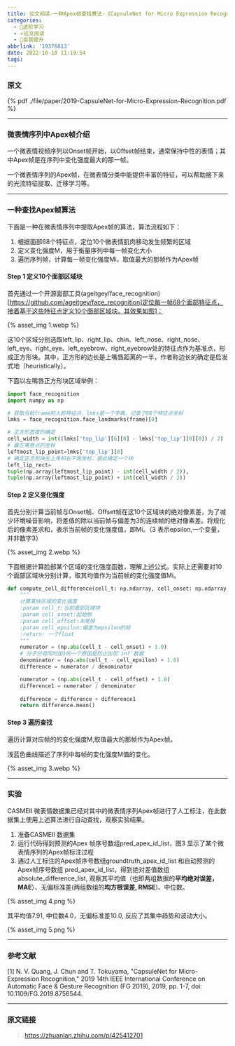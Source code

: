 ```yaml
---
title: 论文阅读-一种Apex帧查找算法-《CapsuleNet for Micro Expression Recognition》
categories:
  - 🌙进阶学习
  - ⭐论文阅读
  - 💫自我提升
abbrlink: '19376813'
date: 2022-10-18 11:19:54
tags:
---
```


### 原文

{% pdf ./file/paper/2019-CapsuleNet-for-Micro-Expression-Recognition.pdf %}

<!--more-->

***

### 微表情序列中Apex帧介绍

一个微表情视频序列以Onset帧开始，以Offset帧结束，通常保持中性的表情；其中Apex帧是在序列中变化强度最大的那一帧。

一个微表情序列的Apex帧，在微表情分类中能提供丰富的特征，可以帮助接下来的光流特征提取、迁移学习等。

***

### 一种查找Apex帧算法

下面是一种在微表情序列中提取Apex帧的算法，算法流程如下：
1. 根据面部68个特征点，定位10个微表情肌肉移动发生频繁的区域
2. 定义变化强度M，用于衡量序列中每一帧变化大小
3. 遍历序列帧，计算每一帧变化强度Mi，取值最大的那帧作为Apex帧

#### Step 1 定义10个面部区域块

首先通过一个开源面部工具(ageitgey/face_recognition)[https://github.com/ageitgey/face_recognition]定位每一帧68个面部特征点，接着基于这些特征点定义10个面部区域块。其效果如图1：

{% asset_img 1.webp %}

这10个区域分别选取left_lip、right_lip、chin、left_nose、right_nose、left_eye、right_eye、left_eyebrow、right_eyebrow处的特征点作为基准点，形成正方形块。其中，正方形的边长是上嘴唇距离的一半，作者称边长的确定是启发式地（heuristically）。

下面以左嘴唇正方形块区域举例：

``` python
import face_recognition
import numpy as np

# 获取当前frame的人脸特征点，lmks是一个字典，记录了68个特征点坐标
lmks = face_recognition.face_landmarks(frame)[0]

# 正方形宽度的确定
cell_width = int((lmks['top_lip'][6][0] - lmks['top_lip'][0][0]) / 2)
# 最左嘴唇点的坐标
leftmost_lip_point=lmks['top_lip'][0]
# 确定正方形块左上角和右下角坐标，据此确定一个块
left_lip_rect=
tuple(np.array(leftmost_lip_point) - int(cell_width / 2)),
tuple(np.array(leftmost_lip_point) + int(cell_width / 2))
```

#### Step 2 定义变化强度

首先分别计算当前帧与Onset帧、Offset帧在这10个区域块的绝对像素差，为了减少环境噪音影响，将差值的除以当前帧与偏差为З的连续帧的绝对像素差。将规化后的像素差求和，表示当前帧的变化强度值，即Mi。（З 表示epsilon,一个变量，并非数字3）

{% asset_img 2.webp %}

下面根据计算脸部某个区域的变化强度函数，理解上述公式。实际上还需要对10个面部区域块分别计算，取其均值作为当前帧的变化强度值Mi。

``` python
def compute_cell_difference(cell_t: np.ndarray, cell_onset: np.ndarray, cell_offset: np.ndarray, cell_epsilon: int): 
    """ 
    计算某块区域的变化强度 
    :param cell_t:当前面部区域块 
    :param cell_onset:起始帧 
    :param cell_offset:末尾帧 
    :param cell_epsilon:偏差为epsilon的帧 
    :return: 一个float 
    """ 
    numerator = (np.abs(cell_t - cell_onset) + 1.0) 
    # 分子分母同时加1的一个原因是防止出现'inf'数据 
    denominator = (np.abs(cell_t - cell_epsilon) + 1.0) 
    difference = numerator / denominator 

    numerator = (np.abs(cell_t - cell_offset) + 1.0) 
    difference1 = numerator / denominator 
 
    difference = difference + difference1 
    return difference.mean() 
```

#### Step 3 遍历查找

遍历计算对应帧的的变化强度M,取值最大的那帧作为Apex帧。

浅蓝色曲线描述了序列中每帧的变化强度M值的变化。

{% asset_img 3.webp %}

***

### 实验

CASMEⅡ 微表情数据集已经对其中的微表情序列Apex帧进行了人工标注，在此数据集上使用上述算法进行自动查找，观察实验结果。

1. 准备CASMEⅡ 数据集
2. 运行代码得到预测的Apex 帧序号数组pred_apex_id_list，图3 显示了某个微表情序列的Apex帧标注过程
3. 通过人工标注的Apex帧序号数组groundtruth_apex_id_list 和自动预测的Apex帧序号数组 pred_apex_id_list，得到绝对差值数组absolute_difference_list, 观察其平均值（也即两组数据的**平均绝对误差，MAE**）、无偏标准差(两组数组的**均方根误差, RMSE**)、中位数。

{% asset_img 4.png %}

其平均值7.91, 中位数4.0，无偏标准差10.0, 反应了其集中趋势和波动大小。

{% asset_img 5.png %}

***

### 参考文献

[1] N. V. Quang, J. Chun and T. Tokuyama, "CapsuleNet for Micro-Expression Recognition," 2019 14th IEEE International Conference on Automatic Face & Gesture Recognition (FG 2019), 2019, pp. 1-7, doi: 10.1109/FG.2019.8756544.

***

### 原文链接

> <https://zhuanlan.zhihu.com/p/425412701>
